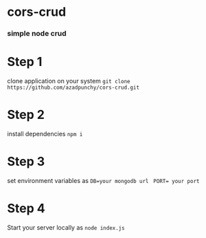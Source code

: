 # cors-crud
<h3>simple node crud</h3>

# Step 1
clone application on your system
`git clone https://github.com/azadpunchy/cors-crud.git`

# Step 2
install dependencies 
`npm i`

# Step 3
set environment variables as
`DB=your mongodb url
`
`PORT= your port`
# Step 4
Start your server locally as
`node index.js`
